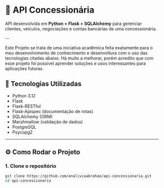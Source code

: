 # 🚗 API Concessionária

API desenvolvida em **Python + Flask + SQLAlchemy** para gerenciar clientes, veículos, negociações e contas bancárias de uma concessionária.

--

Este Projeto se trata de uma iniciativa acadêmica feita exatamente para o meu desenvolvimento de conhecimento e desenvoltura com o uso das tecnologias citadas abaixo. Há muito a melhorar, porém acredito que com esse projeto foi possível aprender soluções e usos interessantes para aplicações futuras.

## 📌 Tecnologias Utilizadas
- Python 3.12
- Flask
- Flask-RESTful
- Flask-Apispec (documentação de rotas)
- SQLAlchemy (ORM)
- Marshmallow (validação de dados)
- PostgreSQL
- Psycopg2

---

## ⚙️ Como Rodar o Projeto

### 1. Clone o repositório
```bash
git clone https://github.com/analiviaabrahao/api-concessionaria.git
cd api-concessionaria


